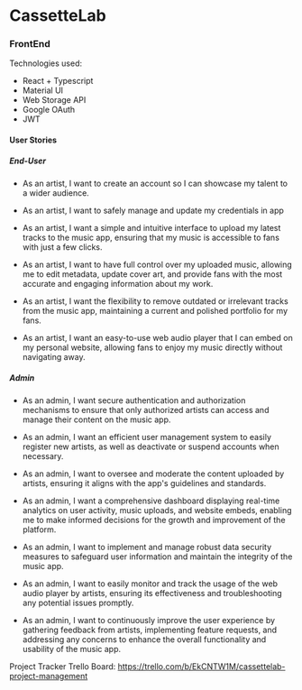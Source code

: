 # CassetteLab
### FrontEnd

Technologies used:
- React + Typescript
- Material UI
- Web Storage API
- Google OAuth
- JWT


#### User Stories

##### End-User
- As an artist, I want to create an account so I can showcase my talent to a wider audience.

- As an artist, I want to safely manage and update my credentials in app

- As an artist, I want a simple and intuitive interface to upload my latest tracks to the music app, ensuring that my music is accessible to fans with just a few clicks.

- As an artist, I want to have full control over my uploaded music, allowing me to edit metadata, update cover art, and provide fans with the most accurate and engaging information about my work.

- As an artist, I want the flexibility to remove outdated or irrelevant tracks from the music app, maintaining a current and polished portfolio for my fans.

- As an artist, I want an easy-to-use web audio player that I can embed on my personal website, allowing fans to enjoy my music directly without navigating away.

##### Admin
- As an admin, I want secure authentication and authorization mechanisms to ensure that only authorized artists can access and manage their content on the music app.

- As an admin, I want an efficient user management system to easily register new artists, as well as deactivate or suspend accounts when necessary.

- As an admin, I want to oversee and moderate the content uploaded by artists, ensuring it aligns with the app's guidelines and standards.

- As an admin, I want a comprehensive dashboard displaying real-time analytics on user activity, music uploads, and website embeds, enabling me to make informed decisions for the growth and improvement of the platform.

- As an admin, I want to implement and manage robust data security measures to safeguard user information and maintain the integrity of the music app.

- As an admin, I want to easily monitor and track the usage of the web audio player by artists, ensuring its effectiveness and troubleshooting any potential issues promptly.

- As an admin, I want to continuously improve the user experience by gathering feedback from artists, implementing feature requests, and addressing any concerns to enhance the overall functionality and usability of the music app.

Project Tracker
Trello Board: https://trello.com/b/EkCNTW1M/cassettelab-project-management 
